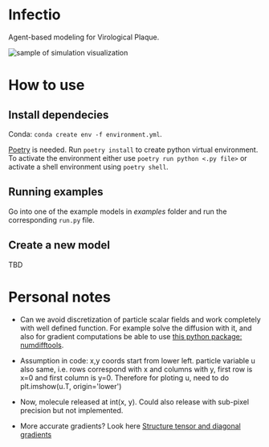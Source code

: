 # Infectio

Agent-based modeling for Virological Plaque.

![sample of simulation visualization](./attachments/sample_simulation.gif)

# How to use

## Install dependecies
Conda: `conda create env -f environment.yml`.

[Poetry](https://python-poetry.org/) is needed. Run `poetry install` to create python virtual environment. To activate
the environment either use `poetry run python <.py file>` or activate a shell environment using `poetry shell`.

## Running examples
Go into one of the example models in *examples* folder and run the corresponding `run.py` file.

## Create a new model
TBD

# Personal notes

* Can we avoid discretization of particle scalar fields and work completely with
well defined function. For example solve the diffusion with it, and also for
gradient computations be able to use [this python package: numdifftools](https://numdifftools.readthedocs.io/en/latest/index.html).

* Assumption in code: x,y coords start from lower left. particle variable u also same, i.e. rows correspond with x and
columns with y, first row is x=0 and first column is y=0. Therefore for ploting u, need to do
plt.imshow(u.T, origin='lower')

* Now, molecule released at int(x, y). Could also release with sub-pixel precision but not implemented.

* More accurate gradients? Look here [Structure tensor and diagonal gradients](https://bartwronski.com/2021/02/28/computing-gradients-on-grids-forward-central-and-diagonal-differences/)